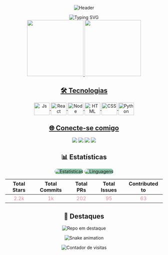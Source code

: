 <div align="center">
  
  ![Header](https://capsule-render.vercel.app/api?type=wave&color=8FC6AA&height=200&section=header&text=Amanda%20Souza&fontSize=70&fontColor=000000&animation=fadeIn)
  
  <img src="https://readme-typing-svg.herokuapp.com?font=Fira+Code&size=25&pause=1000&color=8FC6AA&center=true&vCenter=true&width=435&lines=Desenvolvedora+FullStack;Tecnologia+é+minha+paixão;Bem-vindo(a)+ao+meu+perfil!" alt="Typing SVG" />
  
</div>

<div align="center">
  <a href="https://github.com/Mandeds">
  <img height="180em" src="https://github-readme-stats.vercel.app/api?username=Mandeds&show_icons=true&theme=dark&title_color=8FC6AA&text_color=FFFFFF&icon_color=EA8FA0&bg_color=0D1117&include_all_commits=true&count_private=true"/>
  <img height="180em" src="https://github-readme-stats.vercel.app/api/top-langs/?username=Mandeds&layout=compact&langs_count=7&theme=dark&title_color=8FC6AA&text_color=FFFFFF&bg_color=0D1117"/>
</div>

<div align="center">
  
  ## 🛠️ Tecnologias
  
  <img align="center" alt="Js" height="40" width="50" src="https://img.shields.io/badge/JavaScript-F7DF1E?style=for-the-badge&logo=javascript&logoColor=black&labelColor=8FC6AA">
  <img align="center" alt="React" height="40" width="50" src="https://img.shields.io/badge/React-61DAFB?style=for-the-badge&logo=react&logoColor=black&labelColor=8FC6AA">
  <img align="center" alt="Node" height="40" width="50" src="https://img.shields.io/badge/Node.js-339933?style=for-the-badge&logo=node.js&logoColor=white&labelColor=8FC6AA">
  <img align="center" alt="HTML" height="40" width="50" src="https://img.shields.io/badge/HTML5-E34F26?style=for-the-badge&logo=html5&logoColor=white&labelColor=8FC6AA">
  <img align="center" alt="CSS" height="40" width="50" src="https://img.shields.io/badge/CSS3-1572B6?style=for-the-badge&logo=css3&logoColor=white&labelColor=8FC6AA">
  <img align="center" alt="Python" height="40" width="50" src="https://img.shields.io/badge/Python-3776AB?style=for-the-badge&logo=python&logoColor=white&labelColor=8FC6AA">
  
</div>

<div align="center">
  
  ## 🌐 Conecte-se comigo
  
  <a href="https://discord.com/channels/@me" target="_blank"><img src="https://img.shields.io/badge/Discord-7289DA?style=for-the-badge&logo=discord&logoColor=white&labelColor=8FC6AA" target="_blank"></a>
  <a href="mailto:amandasantosdossouza2@gmail.com"><img src="https://img.shields.io/badge/Gmail-D14836?style=for-the-badge&logo=gmail&logoColor=white&labelColor=8FC6AA" target="_blank"></a>
  <a href="https://www.linkedin.com/in/amandinha-souza-programadora/" target="_blank"><img src="https://img.shields.io/badge/LinkedIn-0077B5?style=for-the-badge&logo=linkedin&logoColor=white&labelColor=8FC6AA" target="_blank"></a> 
  <a href="https://github.com/Mandeds" target="_blank"><img src="https://img.shields.io/badge/GitHub-100000?style=for-the-badge&logo=github&logoColor=white&labelColor=8FC6AA" target="_blank"></a>
  
</div>

<div align="center">
  
  ## 📊 Estatísticas
  
  <img src="https://github-profile-summary-cards.vercel.app/api/cards/stats?username=Mandeds&theme=vue" alt="Estatísticas" style="background-color: #8FC6AA; border-radius: 10px;"/>
  <img src="https://github-profile-summary-cards.vercel.app/api/cards/repos-per-language?username=Mandeds&theme=vue" alt="Linguagens" style="background-color: #8FC6AA; border-radius: 10px;"/>
  
  <br>
  
  | **Total Stars** | **Total Commits** | **Total PRs** | **Total Issues** | **Contributed to** |
  |:---------------:|:-----------------:|:------------:|:---------------:|:-----------------:|
  | <span style="color:#EA8FA0">2.2k</span> | <span style="color:#EA8FA0">1k</span> | <span style="color:#EA8FA0">202</span> | <span style="color:#EA8FA0">95</span> | <span style="color:#EA8FA0">63</span> |
  
</div>

<div align="center">
  
  ## 🎯 Destaques
  
  <img src="https://github-readme-stats.vercel.app/api/pin/?username=Mandeds&repo=SEU_REPOSITORIO&theme=dark&title_color=8FC6AA&text_color=FFFFFF&icon_color=EA8FA0&bg_color=0D1117" alt="Repo em destaque"/>
  
  <br>
  
  ![Snake animation](https://github.com/Mandeds/Mandeds/blob/output/github-contribution-grid-snake.svg)
  
</div>

<div align="center">
  
  <img src="https://visitcount.itsvg.in/api?id=Mandeds&label=Visitas&color=8FC6AA&icon=5&pretty=true" alt="Contador de visitas"/>
  
</div>
